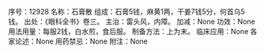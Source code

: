 序号：12928
名称：石膏散
组成：石膏5钱，麻黄1两，干姜7钱5分，何首乌5钱。
出处：《眼科全书》卷三。
主治：雷头风，内障。
加减：None
功效：None
用法用量：每服2钱，白水煎，食后服。
制备方法：上为末。
临床应用：None
各家论述：None
用药禁忌：None
附注：None

